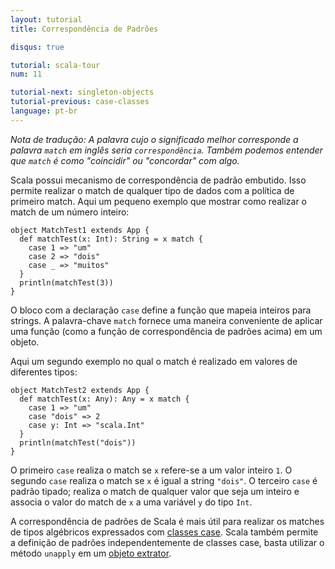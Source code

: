 ```yaml
---
layout: tutorial
title: Correspondência de Padrões

disqus: true

tutorial: scala-tour
num: 11

tutorial-next: singleton-objects
tutorial-previous: case-classes
language: pt-br
---
```


_Nota de tradução: A palavra cujo o significado melhor corresponde a palavra `match` em inglês seria `correspondência`. Também podemos entender que `match` é como "coincidir" ou "concordar" com algo._

Scala possui mecanismo de correspondência de padrão embutido. Isso permite realizar o match de qualquer tipo de dados com a política de primeiro match. 
Aqui um pequeno exemplo que mostrar como realizar o match de um número inteiro:

```tut
object MatchTest1 extends App {
  def matchTest(x: Int): String = x match {
    case 1 => "um"
    case 2 => "dois"
    case _ => "muitos"
  }
  println(matchTest(3))
}
```

O bloco com a declaração `case` define a função que mapeia inteiros para strings. A palavra-chave `match` fornece uma maneira conveniente de aplicar uma função (como a função de correspondência de padrões acima) em um objeto.

Aqui um segundo exemplo no qual o match é realizado em valores de diferentes tipos:

```tut
object MatchTest2 extends App {
  def matchTest(x: Any): Any = x match {
    case 1 => "um"
    case "dois" => 2
    case y: Int => "scala.Int"
  }
  println(matchTest("dois"))
}
```

O primeiro `case` realiza o match se `x` refere-se a um valor inteiro `1`. O segundo `case` realiza o match se `x` é igual a string `"dois"`. O terceiro `case` é padrão tipado; realiza o match de qualquer valor que seja um inteiro e associa o valor do match de `x` a uma variável `y` do tipo `Int`.

A correspondência de padrões de Scala é mais útil para realizar os matches de tipos algébricos expressados com [classes case](case-classes.html).
Scala também permite a definição de padrões independentemente de classes case, basta utilizar o método `unapply` em um [objeto extrator](extractor-objects.html).
